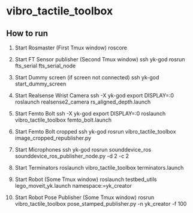 # vibro_tactile_toolbox

## How to run

1. Start Rosmaster (First Tmux window)
roscore

2. Start FT Sensor publisher (Second Tmux window)
ssh yk-god
rosrun fts_serial fts_serial_node

3. Start Dummy screen (if screen not connected)
ssh yk-god
start_dummy_screen

4. Start Realsense Wrist Camera
ssh -X yk-god
export DISPLAY=:0
roslaunch realsense2_camera rs_aligned_depth.launch 

5. Start Femto Bolt
ssh -X yk-god
export DISPLAY=:0
roslaunch vibro_tactile_toolbox femto_bolt.launch

6. Start Femto Bolt cropped
ssh yk-god
rosrun vibro_tactile_toolbox image_cropped_republisher.py

7. Start Microphones
ssh yk-god
rosrun sounddevice_ros sounddevice_ros_publisher_node.py -d 2 -c 2

8. Start Terminators
roslaunch vibro_tactile_toolbox terminators.launch

9. Start Robot (Some Tmux window)
roslaunch testbed_utils lego_moveit_yk.launch namespace:=yk_creator

10. Start Robot Pose Publisher (Some Tmux window)
rosrun vibro_tactile_toolbox pose_stamped_publisher.py -n yk_creator -f 100